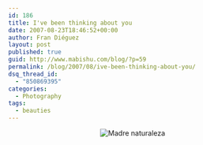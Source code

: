 ```yaml
---
id: 186
title: I've been thinking about you
date: 2007-08-23T18:46:52+00:00
author: Fran Diéguez
layout: post
published: true
guid: http://www.mabishu.com/blog/?p=59
permalink: /blog/2007/08/ive-been-thinking-about-you/
dsq_thread_id:
  - "850869395"
categories:
  - Photography
tags:
  - beauties
---
```

<div style="text-align:center;">

![Madre naturaleza](/assets/1214778223_5757738e5e.jpg)

</div>
